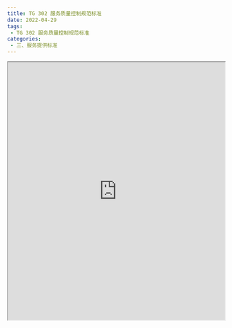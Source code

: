 ```yaml
---
title: TG 302 服务质量控制规范标准
date: 2022-04-29
tags:
 - TG 302 服务质量控制规范标准
categories:
 - 三、服务提供标准
---
```




<iframe src="https://wanli.yourtools.icu/pdf/web/viewer.html?file=https://vkceyugu.cdn.bspapp.com/VKCEYUGU-70d376b2-8c13-4496-a61e-94013c96172a/135a601e-131c-49e3-9a75-ae43c0a996d7.pdf" width="100%" height="600px"></iframe>
